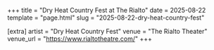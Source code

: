+++
title = "Dry Heat Country Fest at The Rialto"
date = 2025-08-22
template = "page.html"
slug = "2025-08-22-dry-heat-country-fest"

[extra]
artist = "Dry Heat Country Fest"
venue = "The Rialto Theater"
venue_url = "https://www.rialtotheatre.com/"
+++
